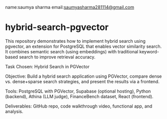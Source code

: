 name:saumya sharma
email:saumyasharma281114@gmail.com

# hybrid-search-pgvector
This repository demonstrates how to implement hybrid search using pgvector, an extension for PostgreSQL that enables vector similarity search. It combines semantic search (using embeddings) with traditional keyword-based search to improve retrieval accuracy.


Task Chosen: Hybrid Search in PGVector


Objective: Build a hybrid search application using PGVector, compare dense vs. dense+sparse search strategies, and present the results via a frontend.


Tools: PostgreSQL with PGVector, Supabase (optional hosting), Python (backend), Athina (LLM judge), FinanceBench dataset, React (frontend).


Deliverables: GitHub repo, code walkthrough video, functional app, and analysis.
